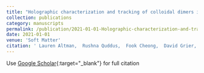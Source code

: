 ```yaml
---
title: "Holographic characterization and tracking of colloidal dimers in the effective-sphere approximation"
collection: publications
category: manuscripts
permalink: /publication/2021-01-01-Holographic-characterization-and-tracking-of-colloidal-dimers-in-the-effective-sphere-approximation
date: 2021-01-01
venue: 'Soft Matter'
citation: ' Lauren Altman,  Rushna Quddus,  Fook Cheong,  David Grier, &quot;Holographic characterization and tracking of colloidal dimers in the effective-sphere approximation.&quot; Soft Matter, 2021.'
---
```

Use [Google Scholar](https://scholar.google.com/scholar?q=Holographic+characterization+and+tracking+of+colloidal+dimers+in+the+effective+sphere+approximation){:target="_blank"} for full citation